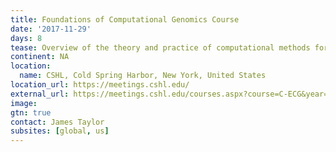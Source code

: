 ```yaml
---
title: Foundations of Computational Genomics Course
date: '2017-11-29'
days: 8
tease: Overview of the theory and practice of computational methods for the identification and characterization of functional elements from DNA sequence data
continent: NA
location:
  name: CSHL, Cold Spring Harbor, New York, United States
location_url: https://meetings.cshl.edu/ 
external_url: https://meetings.cshl.edu/courses.aspx?course=C-ECG&year=17 
image:
gtn: true
contact: James Taylor
subsites: [global, us]
---
```



